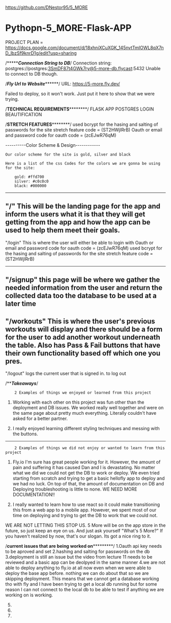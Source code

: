 https://github.com/DNestor95/5_MORE
# Pythopn-5_MORE-Flask-APP
 PROJECT PLAN = https://docs.google.com/document/d/18xhniXCuXGK_145nvtTmIOWL8qX7nD_lbzSf9knrD1g/edit?usp=sharing



/********************Connection String to DB***************/
Connection string: postgres://postgres:3SmDF87t4GWk7ry@5-more-db.flycast:5432
Unable to connect to DB though.

/***************Fly Url to Website*********************/
URL: https://5-more.fly.dev/

Failed to deploy, so it won't work. Just put it here to show that we were trying.



/****************************TECHNICAL REQUIREMENTS************************************/
FLASK APP
POSTGRES 
LOGIN
BEAUTIFICATION 

/****************************STRETCH FEATURES************************************/
used bcrypt for the hasing and salting of passwords for the site stretch feature code = (ST2HWjlRrB)
Oauth or email and password code for oauth code = (zcEJwR76qM)



----------Color Scheme & Design------------

    Our color scheme for the site is gold, silver and black

    Here is a list of the css Codes for the colors we are gonna be using for the site:
    
        gold: #ffd700
        silver: #c0c0c0
        black: #000000

----------------------------------------------------------------------------------------------

"/"
This will be the landing page for the app and inform the users what it is that they will get getting from the app and how the app can be used to help them meet their goals. 
---------------------------------------------------------------------------------------------------
"/login"
This is where the user will either be able to login with Oauth or email and password code for oauth code = (zcEJwR76qM)
used bcrypt for the hasing and salting of passwords for the site stretch feature code = (ST2HWjlRrB)

------------------------------------------------------------------------------------------------------
"/signup"
this page will be where we gather the needed information from the user and return the collected data too the database to be used at a later time
--------------------------------------------------------------------------------------------------------
"/workouts"
This is where the user's previous workouts will display and there should be a form 
for the user to add another workout underneath the table.
Also has Pass & Fail buttons that have their own functionality based off which one you pres.
--------------------------------------------------------------------------------------------------------
"/logout"
logs the current user that is signed in. to log out

/*********************Takeaways*******************/

        2 Examples of things we enjoyed or learned from this project

1. Working with each other on this project was fun other than the deployment and DB
   issues. We worked really well together and
   were on the same page about pretty much everything. Literally couldn't have asked for a better partner.

2. I really enjoyed learning different styling techniques and messing with the 
   buttons.
------------------------------------------------------------------------------------
        2 Examples of things we did not enjoy or wanted to learn from this project

1. Fly.io I'm sure has great people working for it. However, the amount of pain and
   suffering it has caused Dan and I is devastating. No matter what we did we could not get the DB to work or deploy. We even tried starting from scratch and trying to get a basic hellofly app to deploy and we had no luck. On top of that, the amount of documentation on DB and Deploying troubleshooting is little to none. WE NEED MORE DOCUMENTATION!!

2. I really wanted to learn how to use react so it could make transitioning this 
   from a web app to a mobile app. However, we spent most of our time on deploying
   and trying to get the DB to work that we could not.


WE ARE NOT LETTING THIS STOP US. 5 More will be on the app store in the future, so just keep an eye on us. And just ask yourself "What's 5 More?"
If you haven't realized by now, that's our slogan. Its got a nice ring to it.


/****************************current issues that are being worked on*************************************/
1.Oauth api key needs to be aproved and set 
2.hashing and salting for passwords on the db 
3.deployment is still an issue but the video from lecture 11 needs to be reviewed and a basic app can be deolpyed in the same manner 
4.we are not able to deploy anything to fly.io at all now even when we were able to deploy the base app before. nothing we can do about that so we are skipping deployment. This means that we cannot get a database working tho with fly and I have been trying to get a local db running but for some reason I can not connect to the local db to be able to test if anything we are working on is working. 

5.
6.
7.


